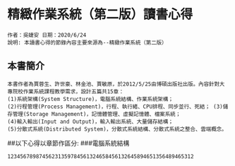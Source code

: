 # 精緻作業系統（第二版）讀書心得
```
作者：吳婕安 日期：2020/6/24
說明: 本讀書心得的節錄內容主要來源為--精緻作業系統（第二版）
```

## 本書簡介
````
本書作者為賈蓉生、許世豪、林金池、賈敏原，於2012/5/25由博碩出版社出版。內容針對大專院校作業系統課程教學需求，設計五篇共15章： 
(1)系統架構(System Structure)，電腦系統結構、作業系統架構；
(2)行程管理(Process Management)，行程、執行緒、CPU排程、同步並行、死結； (3)儲存管理(Storage Management)，記憶體管理、虛擬記憶體、檔案系統；
(4)輸入輸出(Input and Output)，輸入輸出系統、大量儲存結構； 
(5)分散式系統(Distributed System)，分散式系統結構、分散式系統之整合、雲端概念。
````
##以下心得以章節作區分:
###電腦系統結構
````
12345678987456231359784561324658456132645894651356489465312
````
